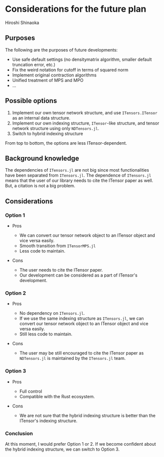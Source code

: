 # Considerations for the future plan

Hiroshi Shinaoka

## Purposes
The following are the purposes of future developments:

- Use safe default settings (no densitymatrix algorithm, smaller default truncation error, etc.)
- Fix the weird notation for cutoff in terms of squared norm
- Implement original contraction algorithms
- Unified treatment of MPS and MPO
- ...

## Possible options

1. Implement our own tensor network structure, and use `ITensors.ITensor` as an internal data structure.
2. Implement our own indexing structure, `ITensor`-like structure, and tensor network structure using only `NDTensors.jl`.
3. Switch to hybrid indexing structure

From top to bottom, the options are less ITensor-dependent.

## Background knowledge
The dependencies of `ITensors.jl` are not big since most functionalities have been separated from `ITensors.jl`.
The dependence of `ITensors.jl` means that the user of our library needs to cite the ITensor paper as well.
But, a citation is not a big problem.

## Considerations

### Option 1

- Pros
  - We can convert our tensor network object to an ITensor object and vice versa easily.
  - Smooth transition from `ITensorMPS.jl`
  - Less code to maintain.

- Cons
  - The user needs to cite the ITensor paper.
  - Our development can be considered as a part of ITensor's development.

### Option 2

- Pros
  - No dependency on `ITensors.jl`. 
  - If we use the same indexing structure as `ITensors.jl`, we can convert our tensor network object to an ITensor object and vice versa easily.
  - Still less code to maintain.

- Cons
  - The user may be still encouraged to cite the ITensor paper as `NDTensors.jl` is maintained by the `ITensors.jl` team.

### Option 3
- Pros
  - Full control
  - Compatible with the Rust ecosystem.

- Cons
  - We are not sure that the hybrid indexing structure is better than the ITensor's indexing structure.

### Conclusion
At this moment, I would prefer Option 1 or 2.
If we become confident about the hybrid indexing structure, we can switch to Option 3.
